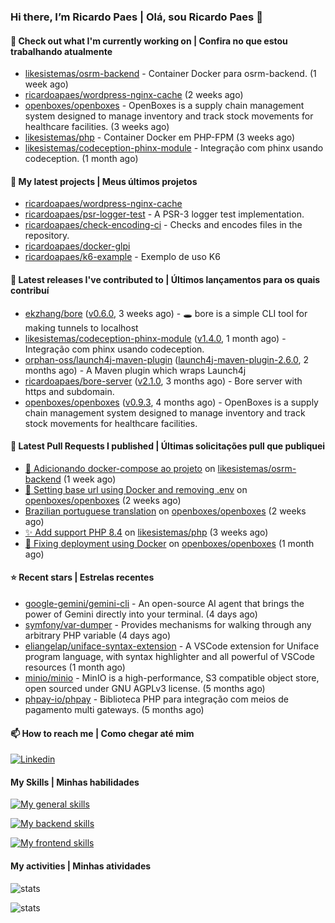 ### Hi there, I’m Ricardo Paes | Olá, sou Ricardo Paes 👋 

#### 👷 Check out what I'm currently working on | Confira no que estou trabalhando atualmente

- [likesistemas/osrm-backend](https://github.com/likesistemas/osrm-backend) - Container Docker para osrm-backend. (1 week ago)
- [ricardoapaes/wordpress-nginx-cache](https://github.com/ricardoapaes/wordpress-nginx-cache) (2 weeks ago)
- [openboxes/openboxes](https://github.com/openboxes/openboxes) - OpenBoxes is a supply chain management system designed to manage inventory and track stock movements for healthcare facilities. (3 weeks ago)
- [likesistemas/php](https://github.com/likesistemas/php) - Container Docker em PHP-FPM  (3 weeks ago)
- [likesistemas/codeception-phinx-module](https://github.com/likesistemas/codeception-phinx-module) - Integração com phinx usando codeception. (1 month ago)

#### 🌱 My latest projects | Meus últimos projetos

- [ricardoapaes/wordpress-nginx-cache](https://github.com/ricardoapaes/wordpress-nginx-cache)
- [ricardoapaes/psr-logger-test](https://github.com/ricardoapaes/psr-logger-test) - A PSR-3 logger test implementation.
- [ricardoapaes/check-encoding-ci](https://github.com/ricardoapaes/check-encoding-ci) - Checks and encodes files in the repository.
- [ricardoapaes/docker-glpi](https://github.com/ricardoapaes/docker-glpi)
- [ricardoapaes/k6-example](https://github.com/ricardoapaes/k6-example) - Exemplo de uso K6

#### 🔭 Latest releases I've contributed to | Últimos lançamentos para os quais contribuí

- [ekzhang/bore](https://github.com/ekzhang/bore) ([v0.6.0](https://github.com/ekzhang/bore/releases/tag/v0.6.0), 3 weeks ago) - 🕳 bore is a simple CLI tool for making tunnels to localhost
- [likesistemas/codeception-phinx-module](https://github.com/likesistemas/codeception-phinx-module) ([v1.4.0](https://github.com/likesistemas/codeception-phinx-module/releases/tag/v1.4.0), 1 month ago) - Integração com phinx usando codeception.
- [orphan-oss/launch4j-maven-plugin](https://github.com/orphan-oss/launch4j-maven-plugin) ([launch4j-maven-plugin-2.6.0](https://github.com/orphan-oss/launch4j-maven-plugin/releases/tag/launch4j-maven-plugin-2.6.0), 2 months ago) - A Maven plugin which wraps Launch4j
- [ricardoapaes/bore-server](https://github.com/ricardoapaes/bore-server) ([v2.1.0](https://github.com/ricardoapaes/bore-server/releases/tag/v2.1.0), 3 months ago) - Bore server with https and subdomain.
- [openboxes/openboxes](https://github.com/openboxes/openboxes) ([v0.9.3](https://github.com/openboxes/openboxes/releases/tag/v0.9.3), 4 months ago) - OpenBoxes is a supply chain management system designed to manage inventory and track stock movements for healthcare facilities.

#### 🔨 Latest Pull Requests I published | Últimas solicitações pull que publiquei

- [:whale: Adicionando docker-compose ao projeto](https://github.com/likesistemas/osrm-backend/pull/2) on [likesistemas/osrm-backend](https://github.com/likesistemas/osrm-backend) (1 week ago)
- [:whale: Setting base url using Docker and removing .env](https://github.com/openboxes/openboxes/pull/5335) on [openboxes/openboxes](https://github.com/openboxes/openboxes) (2 weeks ago)
- [Brazilian portuguese translation](https://github.com/openboxes/openboxes/pull/5334) on [openboxes/openboxes](https://github.com/openboxes/openboxes) (2 weeks ago)
- [✨ Add support PHP 8.4](https://github.com/likesistemas/php/pull/41) on [likesistemas/php](https://github.com/likesistemas/php) (3 weeks ago)
- [:whale: Fixing deployment using Docker](https://github.com/openboxes/openboxes/pull/5279) on [openboxes/openboxes](https://github.com/openboxes/openboxes) (1 month ago)

#### ⭐ Recent stars | Estrelas recentes

- [google-gemini/gemini-cli](https://github.com/google-gemini/gemini-cli) - An open-source AI agent that brings the power of Gemini directly into your terminal. (4 days ago)
- [symfony/var-dumper](https://github.com/symfony/var-dumper) - Provides mechanisms for walking through any arbitrary PHP variable (4 days ago)
- [eliangelap/uniface-syntax-extension](https://github.com/eliangelap/uniface-syntax-extension) - A VSCode extension for Uniface program language, with syntax highlighter and all powerful of VSCode resources (1 month ago)
- [minio/minio](https://github.com/minio/minio) - MinIO is a high-performance, S3 compatible object store, open sourced under GNU AGPLv3 license. (5 months ago)
- [phpay-io/phpay](https://github.com/phpay-io/phpay) - Biblioteca PHP para integração com meios de pagamento multi gateways. (5 months ago)

#### 📫 How to reach me | Como chegar até mim

[![Linkedin](https://img.shields.io/badge/LinkedIn-0077B5?style=for-the-badge&logo=linkedin&logoColor=white)](https://www.linkedin.com/in/ricardo-paes-5039ba4b)

#### My Skills | Minhas habilidades

[![My general skills](https://skillicons.dev/icons?i=linux,bash,git,docker,aws,gcp,kubernetes,githubactions,nginx,sentry,vim,vscode)](https://skillicons.dev)

[![My backend skills](https://skillicons.dev/icons?i=php,java,nodejs,go,kotlin,ts,laravel,androidstudio)](https://skillicons.dev)

[![My frontend skills](https://skillicons.dev/icons?i=webpack,react,angular,js,html,css,jquery)](https://skillicons.dev)

#### My activities | Minhas atividades

![stats](https://github-readme-stats.vercel.app/api?username=ricardoapaes&show_icons=true&hide_title=false&count_private=true&theme=radical&border_color=000000)

![stats](https://github-readme-stats.vercel.app/api/top-langs/?username=ricardoapaes&layout=compact&langs_count=16&theme=radical&&count_private=true&border_color=000000)